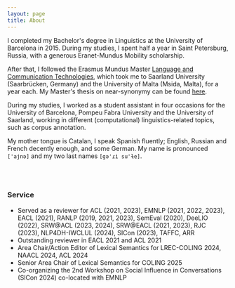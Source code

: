 ```yaml
---
layout: page
title: About
---
```


I completed my Bachelor's degree in Linguistics at the University of Barcelona in 2015. During my studies, I spent half a year in Saint Petersburg, Russia, with a generous Eranet-Mundus Mobility scholarship.

After that, I followed the Erasmus Mundus Master [Language and Communication Technologies](https://lct-master.org/), which took me to Saarland University (Saarbrücken, Germany) and the University of Malta (Msida, Malta), for a year each. My Master's thesis on near-synonymy can be found [here](https://github.com/ainagari/ainagari.github.io/blob/master/AinaGari_MastersThesis_NearSynonymy.pdf).

During my studies, I worked as a student assistant in four occasions for the University of Barcelona, Pompeu Fabra University and the University of Saarland, working in different (computational) linguistics-related topics, such as corpus annotation.

My mother tongue is Catalan, I speak Spanish fluently; English, Russian and French decently enough, and some German. My name is pronounced `['ajnə]` and my two last names `[gə'ɾi su'ɫe]`.


<br>
<br>


### Service

* Served as a reviewer for ACL (2021, 2023),  EMNLP (2021, 2022, 2023), EACL (2021), RANLP (2019, 2021, 2023), SemEval (2020), DeeLIO (2022), SRW@ACL (2023, 2024), SRW@EACL (2021, 2023), RJC (2023), NLP4DH-IWCLUL (2024), SICon (2023), TAFFC, ARR
* Outstanding reviewer in EACL 2021 and ACL 2021
* Area Chair/Action Editor of Lexical Semantics for LREC-COLING 2024, NAACL 2024, ACL 2024
* Senior Area Chair of Lexical Semantics for COLING 2025
* Co-organizing the 2nd Workshop on Social Influence in Conversations (SICon 2024) co-located with EMNLP

